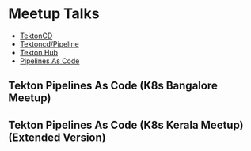 # Meetup Talks

* [TektonCD](https://github.com/tektoncd)
* [Tektoncd/Pipeline](https://github.com/tektoncd/pipeline)
* [Tekton Hub](https://hub.tekton.dev)
* [Pipelines As Code](https://github.com/openshift-pipelines/pipelines-as-code)

## Tekton Pipelines As Code (K8s Bangalore Meetup)

## Tekton Pipelines As Code (K8s Kerala Meetup) (Extended Version)
